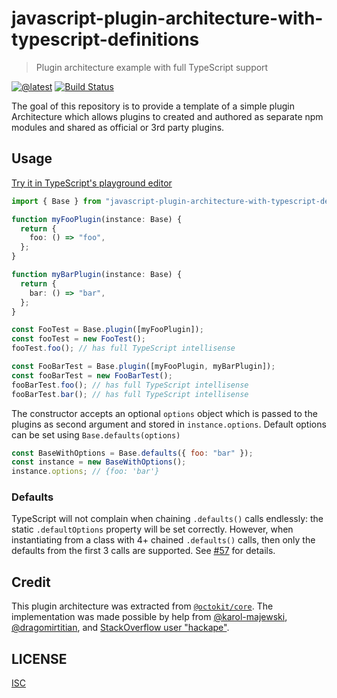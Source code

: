 # javascript-plugin-architecture-with-typescript-definitions

> Plugin architecture example with full TypeScript support

[![@latest](https://img.shields.io/npm/v/javascript-plugin-architecture-with-typescript-definitions.svg)](https://www.npmjs.com/package/javascript-plugin-architecture-with-typescript-definitions)
[![Build Status](https://github.com/gr2m/javascript-plugin-architecture-with-typescript-definitions/workflows/Test/badge.svg)](https://github.com/gr2m/javascript-plugin-architecture-with-typescript-definitions/actions/workflows/test.yml)

The goal of this repository is to provide a template of a simple plugin Architecture which allows plugins to created and authored as separate npm modules and shared as official or 3rd party plugins.

## Usage

[Try it in TypeScript's playground editor](https://www.typescriptlang.org/play?#code/JYWwDg9gTgLgBAbzgIQIYGcCmcC+cBmUEIcARAFaoBuGAxlMGDALRgA2ArgObAB2zqKLQAWwGJlowOUTMwDuY4cxgBPMJnT1GLACaZ8fMcAi90pANwAoS-g69Jx3nBAqAYhAgAFTj14AKPnQYVHtMAC4UDEwASkRLODgZKSgnBHiEgg8Iv1iAXgA+MnwPUgAadJwrHGtbexhHZxU0KG9uPgDTYNCItCxYtISk6VT0hIAjQWy8wtIJqDKKqpq7BxM4DCxYAGUYBl4uP3QOMfIJGAigva5+6staEyC4dwgAFQ14XMisADp2Nv8XM9Wr5olZ7p1Mq93nBPrxMHInh43kEclYNphtrs+AdilCgt9cTlQdZwY9ns1kR8vphfj52oCPMC+KVGs0mbxiaT4LiKdDYfDERBeSjiejMVc-DzBJSCR4iWj0JsYDsJVKoDK5vKgA)

```ts
import { Base } from "javascript-plugin-architecture-with-typescript-definitions";

function myFooPlugin(instance: Base) {
  return {
    foo: () => "foo",
  };
}

function myBarPlugin(instance: Base) {
  return {
    bar: () => "bar",
  };
}

const FooTest = Base.plugin([myFooPlugin]);
const fooTest = new FooTest();
fooTest.foo(); // has full TypeScript intellisense

const FooBarTest = Base.plugin([myFooPlugin, myBarPlugin]);
const fooBarTest = new FooBarTest();
fooBarTest.foo(); // has full TypeScript intellisense
fooBarTest.bar(); // has full TypeScript intellisense
```

The constructor accepts an optional `options` object which is passed to the plugins as second argument and stored in `instance.options`. Default options can be set using `Base.defaults(options)`

```js
const BaseWithOptions = Base.defaults({ foo: "bar" });
const instance = new BaseWithOptions();
instance.options; // {foo: 'bar'}
```

### Defaults

TypeScript will not complain when chaining `.defaults()` calls endlessly: the static `.defaultOptions` property will be set correctly. However, when instantiating from a class with 4+ chained `.defaults()` calls, then only the defaults from the first 3 calls are supported. See [#57](https://github.com/gr2m/javascript-plugin-architecture-with-typescript-definitions/pull/57) for details.

## Credit

This plugin architecture was extracted from [`@octokit/core`](https://github.com/octokit/core.js). The implementation was made possible by help from [@karol-majewski](https://github.com/karol-majewski), [@dragomirtitian](https://github.com/dragomirtitian), and [StackOverflow user "hackape"](https://stackoverflow.com/a/58706699/206879).

## LICENSE

[ISC](LICENSE)
